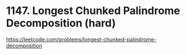 # 1147. Longest Chunked Palindrome Decomposition (hard)

https://leetcode.com/problems/longest-chunked-palindrome-decomposition
